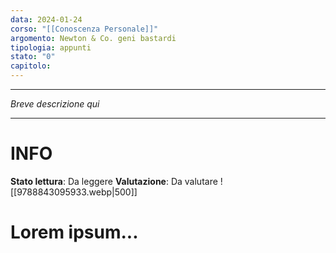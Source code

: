 ```yaml
---
data: 2024-01-24
corso: "[[Conoscenza Personale]]"
argomento: Newton & Co. geni bastardi
tipologia: appunti
stato: "0"
capitolo:
---
```

- - -
*Breve descrizione qui*
- - -
# INFO
**Stato lettura**: Da leggere
**Valutazione**: Da valutare
![[9788843095933.webp|500]]

# Lorem ipsum...